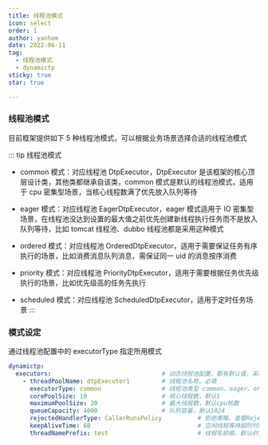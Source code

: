 ```yaml
---
title: 线程池模式
icon: select
order: 1
author: yanhom
date: 2022-06-11
tag:
  - 线程池模式
  - dynamictp
sticky: true
star: true

---
```


### 线程池模式

目前框架提供如下 5 种线程池模式，可以根据业务场景选择合适的线程池模式

::: tip 线程池模式
- common 模式：对应线程池 DtpExecutor，DtpExecutor 是该框架的核心顶层设计类，其他类都继承自该类，common 模式是默认的线程池模式，适用于 cpu 密集型场景，当核心线程数满了优先放入队列等待

- eager 模式：对应线程池 EagerDtpExecutor，eager 模式适用于 IO 密集型场景，在线程池没达到设置的最大值之前优先创建新线程执行任务而不是放入队列等待，比如 tomcat 线程池、dubbo 线程池都是采用这种模式

- ordered 模式：对应线程池 OrderedDtpExecutor，适用于需要保证任务有序执行的场景，比如消费消息队列消息，需保证同一 uid 的消息按序消费

- priority 模式：对应线程池 PriorityDtpExecutor，适用于需要根据任务优先级执行的场景，比如优先级高的任务先执行

- scheduled 模式：对应线程池 ScheduledDtpExecutor，适用于定时任务场景
:::

### 模式设定

通过线程池配置中的 executorType 指定所用模式

```yaml 
dynamictp:   
  executors:                               # 动态线程池配置，都有默认值，采用默认值的可以不配置该项，减少配置量
    - threadPoolName: dtpExecutor1         # 线程池名称，必填
      executorType: common                 # 线程池类型 common、eager、ordered、scheduled、priority，默认 common
      corePoolSize: 10                     # 核心线程数，默认1
      maximumPoolSize: 20                  # 最大线程数，默认cpu核数
      queueCapacity: 4000                  # 队列容量，默认1024
      rejectedHandlerType: CallerRunsPolicy          # 拒绝策略，查看RejectedTypeEnum枚举类，默认AbortPolicy
      keepAliveTime: 60                              # 空闲线程等待超时时间，默认60
      threadNamePrefix: test                         # 线程名前缀，默认dtp
```